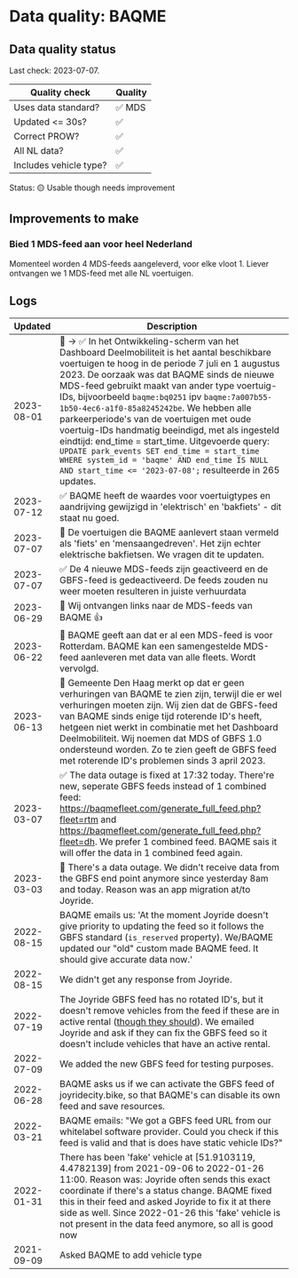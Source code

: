 # Data quality: BAQME

## Data quality status

Last check: 2023-07-07.

| **Quality check**           | **Quality**
| --                          | --          |
| Uses data standard?         | ✅ MDS
| Updated <= 30s?             | ✅
| Correct PROW?               | ✅
| All NL data?                | ✅
| Includes vehicle type?      | ✅

Status: 🟡 Usable though needs improvement

## Improvements to make

### Bied 1 MDS-feed aan voor heel Nederland

Momenteel worden 4 MDS-feeds aangeleverd, voor elke vloot 1. Liever ontvangen we 1 MDS-feed met alle NL voertuigen.

## Logs

| Updated    | Description
| ----       | ---
| 2023-08-01 | 🐛 -> ✅ In het Ontwikkeling-scherm van het Dashboard Deelmobiliteit is het aantal beschikbare voertuigen te hoog in de periode 7 juli en 1 augustus 2023. De oorzaak was dat BAQME sinds de nieuwe MDS-feed gebruikt maakt van ander type voertuig-IDs, bijvoorbeeld `baqme:bq0251` ipv `baqme:7a007b55-1b50-4ec6-a1f0-85a8245242be`. We hebben alle parkeerperiode's van de voertuigen met oude voertuig-IDs handmatig beeindigd, met als ingesteld eindtijd: end_time = start_time. Uitgevoerde query: `UPDATE park_events SET end_time = start_time WHERE system_id = 'baqme' AND end_time IS NULL AND start_time <= '2023-07-08';` resulteerde in 265 updates.
| 2023-07-12 | ✅ BAQME heeft de waardes voor voertuigtypes en aandrijving gewijzigd in 'elektrisch' en 'bakfiets' - dit staat nu goed.
| 2023-07-07 | 🐛 De voertuigen die BAQME aanlevert staan vermeld als 'fiets' en 'mensaangedreven'. Het zijn echter elektrische bakfietsen. We vragen dit te updaten.
| 2023-07-07 | ✅ De 4 nieuwe MDS-feeds zijn geactiveerd en de GBFS-feed is gedeactiveerd. De feeds zouden nu weer moeten resulteren in juiste verhuurdata
| 2023-06-29 | 🐛 Wij ontvangen links naar de MDS-feeds van BAQME 👍
| 2023-06-22 | 🐛 BAQME geeft aan dat er al een MDS-feed is voor Rotterdam. BAQME kan een samengestelde MDS-feed aanleveren met data van alle fleets. Wordt vervolgd.
| 2023-06-13 | 🐛 Gemeente Den Haag merkt op dat er geen verhuringen van BAQME te zien zijn, terwijl die er wel verhuringen moeten zijn. Wij zien dat de GBFS-feed van BAQME sinds enige tijd roterende ID's heeft, hetgeen niet werkt in combinatie met het Dashboard Deelmobiliteit. Wij noemen dat MDS of GBFS 1.0 ondersteund worden. Zo te zien geeft de GBFS feed met roterende ID's problemen sinds 3 april 2023.
| 2023-03-07 | ✅ The data outage is fixed at 17:32 today. There're new, seperate GBFS feeds instead of 1 combined feed: https://baqmefleet.com/generate_full_feed.php?fleet=rtm and https://baqmefleet.com/generate_full_feed.php?fleet=dh. We prefer 1 combined feed. BAQME sais it will offer the data in 1 combined feed again.
| 2023-03-03 | 🐛 There's a data outage. We didn't receive data from the GBFS end point anymore since yesterday 8am and today. Reason was an app migration at/to Joyride.
| 2022-08-15 | BAQME emails us: 'At the moment Joyride doesn't give priority to updating the feed so it follows the GBFS standard (`is_reserved` property). We/BAQME updated our "old" custom made BAQME feed. It should give accurate data now.'
| 2022-08-15 | We didn't get any response from Joyride.
| 2022-07-19 | The Joyride GBFS feed has no rotated ID's, but it doesn't remove vehicles from the feed if these are in active rental ([though they should](https://github.com/NABSA/gbfs/blob/master/gbfs.md#vehicle_statusjson)). We emailed Joyride and ask if they can fix the GBFS feed so it doesn't include vehicles that have an active rental.
| 2022-07-09 | We added the new GBFS feed for testing purposes.
| 2022-06-28 | BAQME asks us if we can activate the GBFS feed of joyridecity.bike, so that BAQME's can disable its own feed and save resources. 
| 2022-03-21 | BAQME emails: "We got a GBFS feed URL from our whitelabel software provider. Could you check if this feed is valid and that is does have static vehicle IDs?"
| 2022-01-31 | There has been 'fake' vehicle at [51.9103119, 4.4782139] from 2021-09-06 to 2022-01-26 11:00. Reason was: Joyride often sends this exact coordinate if there's a status change. BAQME fixed this in their feed and asked Joyride to fix it at there side as well. Since 2022-01-26 this 'fake' vehicle is not present in the data feed anymore, so all is good now
| 2021-09-09 | Asked BAQME to add vehicle type
